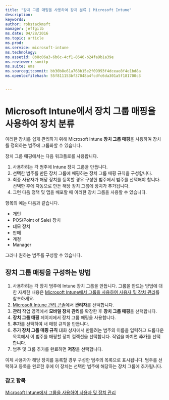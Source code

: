 ```yaml
---
title: "장치 그룹 매핑을 사용하여 장치 분류 | Microsoft Intune"
description: 
keywords: 
author: robstackmsft
manager: jeffgilb
ms.date: 04/28/2016
ms.topic: article
ms.prod: 
ms.service: microsoft-intune
ms.technology: 
ms.assetid: 8b8c06a3-6b6c-4cf1-8646-b24fa9b1a39e
ms.reviewer: sumitp
ms.suite: ems
ms.sourcegitcommit: bb30b8e61a768b15e2f09993f4dceae8f4e1bd8a
ms.openlocfilehash: 55f811153bf37048a4fcdfc6da301a5f181700c3


---
```


# Microsoft Intune에서 장치 그룹 매핑을 사용하여 장치 분류
이러한 장치를 쉽게 관리하기 위해 Microsoft Intune **장치 그룹 매핑**을 사용하여 장치를 정의하는 범주에 그룹화할 수 있습니다. 

장치 그룹 매핑에서는 다음 워크플로를 사용합니다.
1. 사용하려는 각 범주에 Intune 장치 그룹을 만듭니다.
2. 선택한 범주를 만든 장치 그룹에 매핑하는 장치 그룹 매핑 규칙을 구성합니다.
3. 최종 사용자가 해당 장치를 등록할 경우 구성한 범주에서 범주를 선택해야 합니다. 선택한 후에 자동으로 만든 해당 장치 그룹에 장치가 추가됩니다.
4. 그런 다음 정책 및 앱을 배포할 때 이러한 장치 그룹을 사용할 수 있습니다.

항목의 예는 다음과 같습니다.
* 개인
* POS(Point of Sale) 장치
* 데모 장치
* 판매
* 계정
* Manager

그러나 원하는 범주를 구성할 수 있습니다.

## 장치 그룹 매핑을 구성하는 방법
1. 사용하려는 각 장치 범주에 Intune 장치 그룹을 만듭니다. 그룹을 만드는 방법에 대한 자세한 내용은 [Microsoft Intune에서 그룹을 사용하여 사용자 및 장치 관리](use-groups-to-manage-users-and-devices-with-microsoft-intune.md)를 참조하세요.
2. [Microsoft Intune 관리 콘솔](https://manage.microsoft.com)에서 **관리자**를 선택합니다.
3. **관리** 작업 영역에서 **모바일 장치 관리**를 확장한 후 **장치 그룹 매핑**을 선택합니다.
4. **장치 그룹 매핑** 페이지에서 장치 그룹 매핑을 사용합니다.
5. **추가**를 선택하여 새 매핑 규칙을 만듭니다.
6. **추가 장치 그룹 매핑 규칙** 대화 상자에서 만들려는 범주의 이름을 입력하고 드롭다운 목록에서 이 범주를 매핑할 장치 컬렉션을 선택합니다. 작업을 마치면 **추가**를 선택합니다.
7. 범주 및 그룹 추가를 완료하면 **저장**을 선택합니다.

이제 사용자가 해당 장치를 등록할 경우 구성한 범주의 목록으로 표시됩니다. 범주를 선택하고 등록을 완료한 후에 이 장치는 선택한 범주에 해당하는 장치 그룹에 추가됩니다.

### 참고 항목
[Microsoft Intune에서 그룹을 사용하여 사용자 및 장치 관리](use-groups-to-manage-users-and-devices-with-microsoft-intune.md)


<!--HONumber=Jul16_HO2-->


